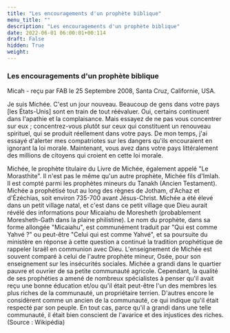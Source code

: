 ```yaml
---
title: "Les encouragements d'un prophète biblique"
menu_title: ""
description: "Les encouragements d'un prophète biblique"
date: 2022-06-01 06:00:01+00:114
draft: False
hidden: True
weight:
---
```

### Les encouragements d'un prophète biblique

Micah - reçu par FAB le 25 Septembre 2008, Santa Cruz, Californie, USA.

Je suis Michée.
C'est un jour nouveau. Beaucoup de gens dans votre pays [les États-Unis] sont en train de tout réévaluer. Oui, certains continuent dans l'apathie et la complaisance. Mais essayez de ne pas vous concentrer sur eux ; concentrez-vous plutôt sur ceux qui constituent un renouveau spirituel, qui se produit réellement dans votre pays.
De mon temps, j'ai essayé d'alerter mes compatriotes sur les dangers qu'ils encouraient en ignorant la loi morale. Maintenant, vous avez dans votre pays littéralement des millions de citoyens qui croient en cette loi morale.

Michée, le prophète titulaire du Livre de Michée, également appelé "Le Morasthite". Il n'est pas le même qu'un autre prophète, Michée fils d'Imlah. Il est compté parmi les prophètes mineurs du Tanakh (Ancien Testament).
Michée a prophétisé tout au long des règnes de Jotham, d'Achaz et d'Ézéchias, soit environ 735-700 avant Jésus-Christ. Michée a été élevé dans un petit village natal, et c'est dans ce petit village que Dieu aurait révélé des informations pour Micaiahu de Moresheth (probablement Moresheth-Gath dans la plaine philistine). Le nom du prophète, dans sa forme allongée "Micaiahu", est communément traduit par "Qui est comme Yahvé ?" ou peut-être "Celui qui est comme Yahvé", et sa poursuite du ministère en réponse à cette question a continué la tradition prophétique de rappeler Israël en communion avec Dieu. L'enseignement de Michée est souvent comparé à celui de l'autre prophète mineur, Osée, pour son enseignement sur les insécurités sociales.
Michée a grandi dans le quartier pauvre et ouvrier de sa petite communauté agricole. Cependant, la qualité de ses prophéties a amené de nombreux spécialistes à penser qu'il avait reçu une bonne éducation et/ou qu'il était peut-être l'un des membres les plus riches de la communauté, un propriétaire terrien. D'autres encore le considèrent comme un ancien de la communauté, ce qui indique qu'il était respecté par son peuple. En tout cas, parce qu'il a grandi dans une telle communauté, il était bien conscient de l'avarice et des injustices des riches. (Source : Wikipédia)